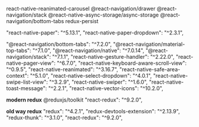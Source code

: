 
react-native-reanimated-carousel
@react-navigation/drawer
@react-navigation/stack
@react-native-async-storage/async-storage
@react-navigation/bottom-tabs
redux-persist

"react-native-paper": "^5.13.1",
"react-native-paper-dropdown": "^2.3.1",

"@react-navigation/bottom-tabs": "^7.2.0",
"@react-navigation/material-top-tabs": "^7.1.0",
"@react-navigation/native": "^7.0.14",
"@react-navigation/stack": "^7.1.1",
"react-native-gesture-handler": "^2.22.0",
"react-native-pager-view": "^6.7.0",
"react-native-keyboard-aware-scroll-view": "^0.9.5",
"react-native-reanimated": "^3.16.7",
"react-native-safe-area-context": "^5.1.0",
"react-native-select-dropdown": "^4.0.1",
"react-native-swipe-list-view": "^3.2.9",
"react-native-swiper": "^1.6.0",
"react-native-toast-message": "^2.2.1",
"react-native-vector-icons": "^10.2.0",


**modern redux**
@reduxjs/toolkit
"react-redux": "^9.2.0",

**old way redux**
"redux": "^4.2.1",
"redux-devtools-extension": "^2.13.9",
"redux-thunk": "^3.1.0",
"react-redux": "^9.2.0",
